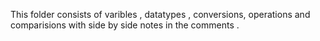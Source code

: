 This folder consists of varibles , datatypes , conversions, operations and comparisions with side by side notes in the comments .
